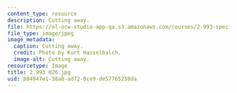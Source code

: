 ```yaml
---
content_type: resource
description: Cutting away.
file: https://ol-ocw-studio-app-qa.s3.amazonaws.com/courses/2-993-special-topics-in-mechanical-engineering-the-art-and-science-of-boat-design-january-iap-2007/884947e138a8ad720ce9de57765258da_2993026.jpg
file_type: image/jpeg
image_metadata:
  caption: Cutting away.
  credit: Photo by Kurt Hasselbalch.
  image-alt: Cutting away.
resourcetype: Image
title: 2.993 026.jpg
uid: 884947e1-38a8-ad72-0ce9-de57765258da
---
```

